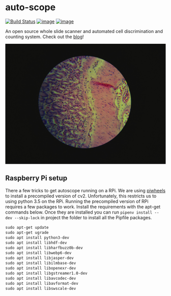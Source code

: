 auto-scope
==========

[![Build Status](https://travis-ci.org/python-friends/auto-scope.svg?branch=master)](https://travis-ci.org/python-friends/auto-scope)
[![image](https://codecov.io/gh/python-friends/auto-scope/branch/master/graph/badge.svg)](https://codecov.io/gh/python-friends/auto-scope)
[![image](https://img.shields.io/github/contributors/python-friends/auto-scope.svg)](https://github.com/python-friends/auto-scope/graphs/contributors)

An open source whole slide scanner and automated cell discrimination and counting system. Check out the [blog](https://python-friends.github.io/)!

![histological image](images/example_image.jpg)

## Raspberry Pi setup 
There a few tricks to get autoscope running on a RPi. We are using [piwheels](https://www.piwheels.org/) to install a precompiled version of cv2. Unfortunately, this restricts us to using python 3.5 on the RPi. Running the precompiled version of RPi requires a few packages to work. Install the requirements with the apt-get commands below. Once they are installed you can run `pipenv install --dev --skip-lock` in project the folder to install all the Pipfile packages. 

```{bash}
sudo apt-get update 
sudo apt-get ugrade
sudo apt install python3-dev
sudo apt install libhdf-dev
sudo apt install libharfbuzz0b-dev
sudo apt install libwebp6-dev
sudo apt install libjasper-dev
sudo apt install libilmbase-dev
sudo apt install libopenexr-dev
sudo apt install libgstreamer1.0-dev
sudo apt install libavcodec-dev
sudo apt install libavformat-dev
sudo apt install libswscale-dev
```

